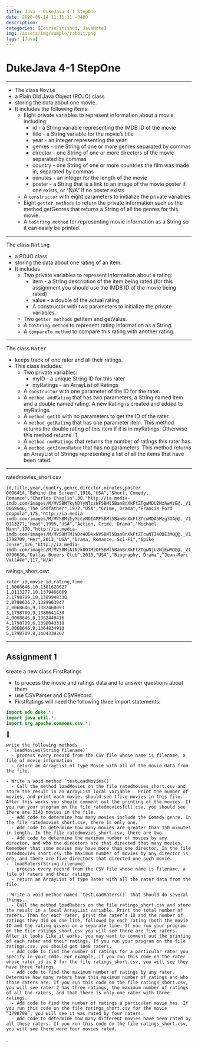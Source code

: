 ```yaml
---
title: Java - DukeJava 4-1 StepOne
date: 2020-09-14 11:11:11 -0400
description:
categories: [CourseFinished, JavaNote]
img: /assets/img/sample/rabbit.png
tags: [Java]
---
```


# DukeJava 4-1 StepOne

---

- The class <kbd>Movie</kbd>
- a Plain Old Java Object (POJO) class
- storing the data about one movie. 
- It includes the following items:
  - Eight private variables to represent information about a movie including:
    - id - a String variable representing the IMDB ID of the movie
    - title - a String variable for the movie’s title
    - year - an integer representing the year
    - genres - one String of one or more genres separated by commas
    - director - one String of one or more directors of the movie separated by commas
    - country - one String of one or more countries the film was made in, separated by commas
    - minutes - an integer for the length of the movie
    - poster - a String that is a link to an image of the movie poster if one exists, or “N/A” if no poster exists
  - A `constructor` with eight parameters to initialize the private variables
  - Eight `getter methods` to return the private information such as the method getGenres that returns a String of all the genres for this movie.
  - A `toString method` for representing movie information as a String so it can easily be printed.

---

The class <kbd>Rating</kbd>
- a POJO class
- storing the data about one rating of an item. 
- It includes
  - Two private variables to represent information about a rating:
    - item - a String description of the item being rated (for this assignment you should use the IMDB ID of the movie being rated)
    - value - a double of the actual rating
    - A constructor with two parameters to initialize the private variables.
  - Two `getter methods` getItem and getValue.
  - A `toString method` to represent rating information as a String.
  - A `compareTo method` to compare this rating with another rating.

---

The class <kbd>Rater</kbd> 
- keeps track of one rater and all their ratings. 
- This class includes:
  - Two private variables:
    - myID - a unique String ID for this rater
    - myRatings - an ArrayList of Ratings
  - A `constructor` with one parameter of the ID for the rater.
  - A `method addRating` that has two parameters, a String named item and a double named rating. A new Rating is created and added to myRatings.
  - A `method getID` with no parameters to get the ID of the rater.
  - A `method getRating` that has one parameter item. This method returns the double rating of this item if it is in myRatings. Otherwise this method returns -1.
  - A `method numRatings` that returns the number of ratings this rater has.
  - A `method getItemsRated` that has no parameters. This method returns an ArrayList of Strings representing a list of all the items that have been rated.

---

ratedmovies_short.csv

```
id,title,year,country,genre,director,minutes,poster
0006414,"Behind the Screen",1916,"USA","Short, Comedy, Romance","Charles Chaplin",30,"http://ia.media-imdb.com/images/M/MV5BMTkyNDYyNTczNF5BMl5BanBnXkFtZTgwMDU2MzAwMzE@._V1_SX300.jpg"
0068646,"The Godfather",1972,"USA","Crime, Drama","Francis Ford Coppola",175,"http://ia.media-imdb.com/images/M/MV5BMjEyMjcyNDI4MF5BMl5BanBnXkFtZTcwMDA5Mzg3OA@@._V1_SX300.jpg"
0113277,"Heat",1995,"USA","Action, Crime, Drama","Michael Mann",170,"http://ia.media-imdb.com/images/M/MV5BMTM1NDc4ODkxNV5BMl5BanBnXkFtZTcwNTI4ODE3MQ@@._V1_SX300.jpg"
1798709,"Her",2013,"USA","Drama, Romance, Sci-Fi","Spike Jonze",126,"http://ia.media-imdb.com/images/M/MV5BMjA1Nzk0OTM2OF5BMl5BanBnXkFtZTgwNjU2NjEwMDE@._V1_SX300.jpg"
0790636,"Dallas Buyers Club",2013,"USA","Biography, Drama","Jean-Marc VallÃ©e",117,"N/A"
```

ratings_short.csv:

```
rater_id,movie_id,rating,time
1,0068646,10,1381620027
1,0113277,10,1379466669
2,1798709,10,1389948338
2,0790636,7,1389963947
2,0068646,9,1382460093
3,1798709,9,1388641438
4,0068646,8,1362440416
4,1798709,6,1398043318
5,0068646,9,1364834910
5,1798709,8,1404338202
```


---

## Assignment 1

create a new class FirstRatings 
- to process the movie and ratings data and to answer questions about them. 
- use CSVParser and CSVRecord.
- FirstRatings will need the following three import statements:

```java
import edu.duke.*;
import java.util.*;
import org.apache.commons.csv.*;
```

```
write the following methods
- `loadMovies(String filename)`
  - process every record from the CSV file whose name is filename, a file of movie information
  - return an ArrayList of type Movie with all of the movie data from the file.
  
- Write a void method `testLoadMovies()` 
  - Call the method loadMovies on the file ratedmovies_short.csv and store the result in an ArrayList local variable . Print the number of movies, and print each movie. should see tfive movies in this file. After this works you should comment out the printing of the movies. If you run your program on the file ratedmoviesfull.csv, you should see there are 3143 movies in the file.
  - Add code to determine how many movies include the Comedy genre. In the file ratedmovies_short.csv, there is only one.
  - Add code to determine how many movies are greater than 150 minutes in length. In the file ratedmovies_short.csv, there are two.
  - Add code to determine the maximum number of movies by any director, and who the directors are that directed that many movies. Remember that some movies may have more than one director. In the file ratedmovies_short.csv the maximum number of movies by any director is one, and there are five directors that directed one such movie.
- `loadRaters(String filename)` 
  - process every record from the CSV file whose name is filename, a file of raters and their ratings
  - return an ArrayList of type Rater with all the rater data from the file.

- Write a void method named `testLoadRaters()` that should do several things.
  - Call the method loadRaters on the file ratings_short.csv and store the result in a local ArrayList variable. Print the total number of raters. Then for each rater, print the rater’s ID and the number of ratings they did on one line, followed by each rating (both the movie ID and the rating given) on a separate line. If you run your program on the file ratings_short.csv you will see there are five raters. After it looks like it works, you may want to comment out the printing of each rater and their ratings. If you run your program on the file ratings.csv, you should get 1048 raters.
  - Add code to find the number of ratings for a particular rater you specify in your code. For example, if you run this code on the rater whose rater_id is 2 for the file ratings_short.csv, you will see they have three ratings.
  - Add code to find the maximum number of ratings by any rater. Determine how many raters have this maximum number of ratings and who those raters are. If you run this code on the file ratings_short.csv, you will see rater 2 has three ratings, the maximum number of ratings of all the raters, and that there is only one rater with three ratings.
  - Add code to find the number of ratings a particular movie has. If you run this code on the file ratings_short.csv for the movie “1798709”, you will see it was rated by four raters.
  - Add code to determine how many different movies have been rated by all these raters. If you run this code on the file ratings_short.csv, you will see there were four movies rated.
```






























.